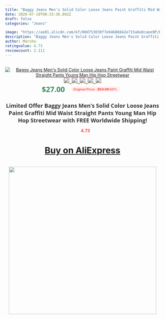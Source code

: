 ```yaml
---
title: "Baggy Jeans Men's Solid Color Loose Jeans Paint Graffiti Mid Waist Straight Pants Young Man Hip Hop Streetwear"
date: 2020-07-10T08:33:36.892Z
draft: false
categories: "Jeans"

image: "https://ae01.alicdn.com/kf/H0d753030f7e94686842e715a6e8caee9P/Baggy-Jeans-Men-s-Solid-Color-Loose-Jeans-Paint-Graffiti-Mid-Waist-Straight-Pants-Young-Man.jpg"
description: "Baggy Jeans Men's Solid Color Loose Jeans Paint Graffiti Mid Waist Straight Pants Young Man Hip Hop Streetwear"
author: Marsha
ratingvalue: 4.73
reviewcount: 2.111
---
```

<br>
<div style="text-align: center;">
<a href="https://s.click.aliexpress.com/e/_AM47Ad" target="_blank" rel="nofollow noopener noreferrer"><img alt="Baggy Jeans Men's Solid Color Loose Jeans Paint Graffiti Mid Waist Straight Pants Young Man Hip Hop Streetwear" class="magnifier-image" src="https://ae01.alicdn.com/kf/H0d753030f7e94686842e715a6e8caee9P/Baggy-Jeans-Men-s-Solid-Color-Loose-Jeans-Paint-Graffiti-Mid-Waist-Straight-Pants-Young-Man.jpg_640x640.jpg">
<br>
<img style="border:1px solid salmon" src="https://ae01.alicdn.com/kf/H0d753030f7e94686842e715a6e8caee9P/Baggy-Jeans-Men-s-Solid-Color-Loose-Jeans-Paint-Graffiti-Mid-Waist-Straight-Pants-Young-Man.jpg_120x120.jpg">&nbsp;&nbsp;<img style="border:1px solid salmon" src="https://ae01.alicdn.com/kf/Ha5c67776aa4149cdb07b1e99e9cd7792A/Baggy-Jeans-Men-s-Solid-Color-Loose-Jeans-Paint-Graffiti-Mid-Waist-Straight-Pants-Young-Man.jpg_120x120.jpg">&nbsp;&nbsp;<img style="border:1px solid salmon" src="https://ae01.alicdn.com/kf/H71ec52fe5acf438db34ab35218d0de77C/Baggy-Jeans-Men-s-Solid-Color-Loose-Jeans-Paint-Graffiti-Mid-Waist-Straight-Pants-Young-Man.jpg_120x120.jpg">&nbsp;&nbsp;<img style="border:1px solid salmon" src="https://ae01.alicdn.com/kf/H1ec4572befbe4b63b59a691360fe6c834/Baggy-Jeans-Men-s-Solid-Color-Loose-Jeans-Paint-Graffiti-Mid-Waist-Straight-Pants-Young-Man.jpg_120x120.jpg">&nbsp;&nbsp;<img style="border:1px solid salmon" src="https://ae01.alicdn.com/kf/Hf7118a244573411c8308e966cda8996d8/Baggy-Jeans-Men-s-Solid-Color-Loose-Jeans-Paint-Graffiti-Mid-Waist-Straight-Pants-Young-Man.jpg_120x120.jpg"></a></div><br0>
<div style="text-align: center;"><span style="background-color: white; border: 0px; box-sizing: border-box; color: seagreen; display: inline-block; font-family: &quot;open sans&quot; , &quot;arial&quot; , &quot;helvetica&quot; , sans-serif , &quot;heiti&quot;; font-size: 24px; font-stretch: inherit; font-weight: 700; line-height: inherit; margin: 0px 10px 0px 0px; padding: 0px; vertical-align: middle;">$27.00 </span>
<span style="background: rgb(255 , 241 , 241); border-radius: 3px; border: 0px; box-sizing: border-box; color: #ff4747; display: inline-block; font-family: inherit; font-size: 12px; font-stretch: inherit; font-style: inherit; font-variant: inherit; font-weight: 600; line-height: inherit; margin: 0px; padding: 2px 5px; transform: scale(0.9); vertical-align: middle;">Original Price : <b style="text-decoration: line-through;">$53.99 </b> 50%&nbsp;&nbsp;</span></div>
<h1 style="color: #333333; display: inline-block; font-family: &quot;open sans&quot; , &quot;arial&quot; , &quot;helvetica&quot; , sans-serif , &quot;heiti&quot;; font-size: 18px; font-stretch: inherit; font-weight: 700; text-align: center;">Limited Offer Baggy Jeans Men's Solid Color Loose Jeans Paint Graffiti Mid Waist Straight Pants Young Man Hip Hop Streetwear with FREE Worldwide Shipping!</h1>
<div style="color: #ff4747; text-align: center;">
<img src="https://4.bp.blogspot.com/-M0ZcTcb-5uY/XleCXlxnR4I/AAAAAAAAAEc/OrjgMkXV1oMQFaCRZj5HQwOCBcu3w1FegCPcBGAYYCw/s1600/star.png" style="height: 15px;">&nbsp;<b>4.73</b></div>
<div class="button_cont" align="center"><a class="buynow_a" href="https://s.click.aliexpress.com/e/_AM47Ad" target="_blank" rel="nofollow noopener noreferrer"><H1>Buy on AliExpress</H1></a></div><br>
<div class="separator" style="clear: both; text-align: center;">
<img src="https://lh3.googleusercontent.com/-pTy5HemUv9M/XlePHvY0dAI/AAAAAAAAAE4/0nX5iRUoIWY8eMW9Dpxeirr157OZliDIgCLcBGAsYHQ/s1600/badge.gif" width="480">
</div>
